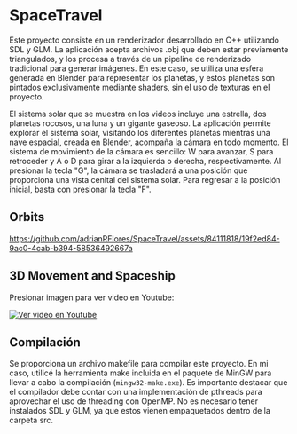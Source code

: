 # SpaceTravel

Este proyecto consiste en un renderizador desarrollado en C++ utilizando SDL y GLM. La aplicación acepta archivos .obj que deben estar previamente triangulados, y los procesa a través de un pipeline de renderizado tradicional para generar imágenes. En este caso, se utiliza una esfera generada en Blender para representar los planetas, y estos planetas son pintados exclusivamente mediante shaders, sin el uso de texturas en el proyecto.

El sistema solar que se muestra en los videos incluye una estrella, dos planetas rocosos, una luna y un gigante gaseoso. La aplicación permite explorar el sistema solar, visitando los diferentes planetas mientras una nave espacial, creada en Blender, acompaña la cámara en todo momento. El sistema de movimiento de la cámara es sencillo: W para avanzar, S para retroceder y A o D para girar a la izquierda o derecha, respectivamente. Al presionar la tecla "G", la cámara se trasladará a una posición que proporciona una vista cenital del sistema solar. Para regresar a la posición inicial, basta con presionar la tecla "F".

## Orbits

https://github.com/adrianRFlores/SpaceTravel/assets/84111818/19f2ed84-9ac0-4cab-b394-58536492667a

## 3D Movement and Spaceship

Presionar imagen para ver video en Youtube:

[![Ver video en Youtube](http://img.youtube.com/vi/MiT8qdrzukA/0.jpg)](https://youtu.be/MiT8qdrzukA?si=BHhRsvc5CSv6OUrn)

## Compilación
Se proporciona un archivo makefile para compilar este proyecto. En mi caso, utilicé la herramienta make incluida en el paquete de MinGW para llevar a cabo la compilación (```mingw32-make.exe```). Es importante destacar que el compilador debe contar con una implementación de pthreads para aprovechar el uso de threading con OpenMP. No es necesario tener instalados SDL y GLM, ya que estos vienen empaquetados dentro de la carpeta src.
